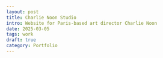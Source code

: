 ```yaml
---
layout: post
title: Charlie Noon Studio
intro: Website for Paris-based art director Charlie Noon
date: 2025-03-05
tags: work
draft: true
category: Portfolio
---
```

